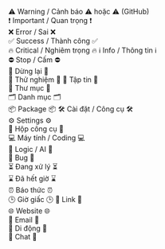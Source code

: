 ⚠️ Warning / Cảnh báo ⚠️ hoặc :warning: (GitHub)  
❗ Important / Quan trọng ❗  
❌ Error / Sai ❌  
✅ Success / Thành công ✅  
🔥 Critical / Nghiêm trọng 🔥
ℹ️ Info / Thông tin ℹ️  
⛔ Stop / Cấm ⛔  
🛑 Dừng lại 🛑  
🧪 Thử nghiệm 🧪
📄 Tập tin 📄  
📁 Thư mục 📁  
🗂️ Danh mục 🗂️  
📦 Package 📦
🛠️ Cài đặt / Công cụ 🛠️  
⚙️ Settings ⚙️  
🧰 Hộp công cụ 🧰  
💻 Máy tính / Coding 💻  
🧠 Logic / AI 🧠  
🐞 Bug 🐞  
⏳ Đang xử lý ⏳  
⌛ Đã hết giờ ⌛  
⏰ Báo thức ⏰  
🕒 Giờ giấc 🕒
🔗 Link 🔗  
🌐 Website 🌐  
📧 Email 📧  
📱 Di động 📱  
💬 Chat 💬  

